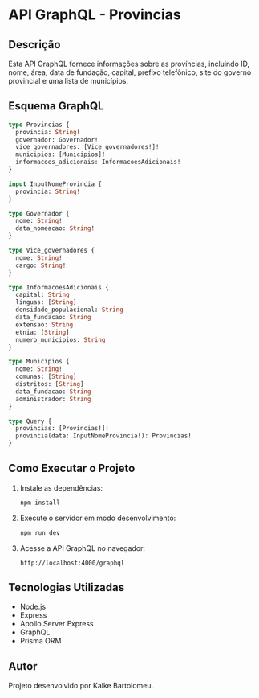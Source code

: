 # API GraphQL - Provincias

## Descrição

Esta API GraphQL fornece informações sobre as províncias, incluindo ID, nome, área, data de fundação, capital, prefixo telefônico, site do governo provincial e uma lista de municípios.

## Esquema GraphQL

```graphql
type Provincias {
  provincia: String!
  governador: Governador!
  vice_governadores: [Vice_governadores!]!
  municipios: [Municipios]!
  informacoes_adicionais: InformacoesAdicionais!
}

input InputNomeProvincia {
  provincia: String!
}

type Governador {
  nome: String!
  data_nomeacao: String!
}

type Vice_governadores {
  nome: String!
  cargo: String!
}

type InformacoesAdicionais {
  capital: String
  linguas: [String]
  densidade_populacional: String
  data_fundacao: String
  extensao: String
  etnia: [String]
  numero_municipios: String
}

type Municipios {
  nome: String!
  comunas: [String]
  distritos: [String]
  data_fundacao: String
  administrador: String
}

type Query {
  provincias: [Provincias!]!
  provincia(data: InputNomeProvincia!): Provincias!
}

```

## Como Executar o Projeto

1. Instale as dependências:
   ```sh
   npm install
   ```
2. Execute o servidor em modo desenvolvimento:
   ```sh
   npm run dev
   ```
3. Acesse a API GraphQL no navegador:
   ```
   http://localhost:4000/graphql
   ```

## Tecnologias Utilizadas

- Node.js
- Express
- Apollo Server Express
- GraphQL
- Prisma ORM

## Autor

Projeto desenvolvido por Kaike Bartolomeu.
